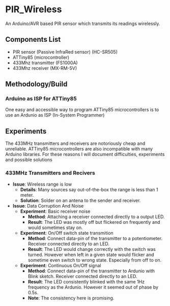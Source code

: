 # PIR_Wireless
An Arduino/AVR based PIR sensor which transmits its readings wirelessly.

## Components List
   - PIR sensor (Passive InfraRed sensor) (HC-SR505)
   - ATTiny85 (microcontroller)
   - 433Mhz transmitter (FS1000A)
   - 433Mhz receiver (MX-RM-5V)

## Methodology/Build
### Arduino as ISP for ATTiny85
One easy and accessible way to program ATTiny85 microcontrollers is to use an Ardunio as ISP (In-System Programmer)


## Experiments
The 433MHz transmitters and receivers are notoriously cheap and unreliable. ATTiny85 microcontrollers are also incompatible with many Arduino libraries. For these reasons I will document difficulties, experiments and possible solutions
### 433MHz Transmitters and Recivers
- **Issue**: Wireless range is low
   - **Details**: Many sources say out-of-the-box the range is less than 1 meter.
   - **Solution**: Solder on an antena to the sender and receiver.
- **Issue**: Data Corruption And Noise
   - **Experiment**: Basic receiver noise
      - **Method**: Attaching a receiver connected directly to a output LED.
      - **Result**: The LED was mostly off but flickered on frequently and would sometimes stay on.
   - **Experiment**: On/Off switch state transmition
      - **Method**: Connect data-pin of the transmitter to a potentiometer. Receiver connected directly to an LED.
      - **Result**: The LED would change correctly with the switch was turned. However when left in a given state would flicker and sometime even switch to wrong state. Especially from off to on.
   - **Experiment**: Continuous On/Off signal
      - **Method**: Connect data-pin of the transmitter to Ardunio with Blink sketch. Receiver connected directly to an LED.
      - **Result**: The LED consistently blinked with the same 1Hz frequency as the Ardunio. However it seemed out of phase by 0.5s.
      - **Note**: The consistency here is promising.


